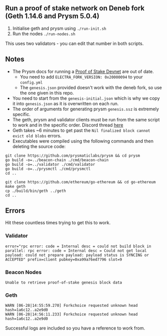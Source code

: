## Run a proof of stake network on Deneb fork (Geth 1.14.6 and Prysm 5.0.4)

1. Initialise geth and prysm using `./run-init.sh`
2. Run the nodes `./run-nodes.sh`

This uses two validators - you can edit that number in both scripts.

## Notes
* The Prysm docs for running a [Proof of Stake Devnet](https://docs.prylabs.network/docs/advanced/proof-of-stake-devnet) are out of date.
    * You need to add `ELECTRA_FORK_VERSION: 0x20000094` to your `config.yml`
    * The `genesis.json` provided doesn't work with the deneb fork, so use the one given in this repo.
* You need to start from the `genesis-initial.json` which is why we copy it into `genesis.json` as it is overwritten on each run.
* The order of arguments for generating prysm `genesis.ssz` is extremely specific.
* The geth, prysm and validator clients must be run from the same script to work and in the specific order. Discord thread [here](https://discord.com/channels/476244492043812875/1255607182259650822/1256190759221203056)
* Geth takes ~6 minutes to get past the `Nil finalized block cannot evict old blobs` errors.
* Executables were compiled using the following commands and then deleting the source code: 

```shell
git clone https://github.com/prysmaticlabs/prysm && cd prysm
go build -o=../beacon-chain ./cmd/beacon-chain
go build -o=../validator ./cmd/validator
go build -o=../prysmctl ./cmd/prysmctl
cd ..
```

```shell
git clone https://github.com/ethereum/go-ethereum && cd go-ethereum
make geth
cp ./build/bin/geth ../geth
cd ..
```

## Errors
Hit these countless times trying to get this to work. 
### Validator
```shell
error="rpc error: code = Internal desc = could not build block in parallel: rpc error: code = Internal desc = Could not get local payload: could not prepare payload: payload status is SYNCING or ACCEPTED" prefix=client pubkey=0xa99a76ed7796 slot=9
```
### Beacon Nodes
```shell
Unable to retrieve proof-of-stake genesis block data
```
### Geth
```shell
WARN [06-28|14:55:59.270] Forkchoice requested unknown head        hash=1a6c12..a2e9d0
WARN [06-28|14:56:11.233] Forkchoice requested unknown head        hash=1a6c12..a2e9d0 
```

Successful logs are included so you have a reference to work from. 
